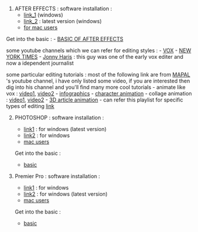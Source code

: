 1. AFTER EFFECTS : 
  software installation :
   - [link_1](https://getintopc.com/softwares/graphic-design/adobe-after-effects-2021-free-download-1218220/) (windows)
   - [link_2](https://filecr.com/windows/adobe-after-effects-0033/?id=478973670000) : latest version (windows)
   - [for mac users](https://filecr.com/macos/adobe-after-effects-1025/?id=275577730000)

  Get into the basic :
    - [BASIC OF AFTER EFFECTS](https://youtu.be/QHDhSidFhcQ?si=qnRTuww-JlsFf-hf)

  some youtube channels which we can refer for editing styles :
    - [VOX](https://www.youtube.com/@Vox)
    - [NEW YORK TIMES](https://www.youtube.com/@nytimes)
    - [Jonny Haris](https://www.youtube.com/@johnnyharris) : this guy was one of the early vox editer and now a idependent journalist 

  some particular editing tutorials :
    most of the following link are from [MAPAL](https://www.youtube.com/@mapal) 's youtube channel, i have only listed some video, if you are interested then dig into his channel and you'll find many more cool tutorials
      - animate like vox : [video1](https://youtu.be/H0ny76eBcDE?si=JGOJlwoXEfC7CFmY), [video2](https://youtu.be/n1bOAad9vco?si=eCEFe-8NCbZp0JcO)
      - [infographics](https://youtu.be/6hF1bbgGk8o?si=c3n2IBjsllfJpCPT)
      - [character animation](https://youtu.be/A2swfdRKuBA?si=l2tdracaEsD3zJqz)
      - collage animation : [video1](https://youtu.be/RdX3yzQDyG4?si=o1J0JO1_Yrbj5siC), [video2](https://youtu.be/NXRR6H8pI_U?si=R_UOdG4_6GvZZB1g)
      - [3D article animation](https://youtu.be/fDD0q7zUnbw?si=64eRzhMGs4gIruIU)
      - can refer this playlist for specific types of editing [link](https://youtube.com/playlist?list=PLT6TzADDEXvbDR5RdTrQZqYgjRJwCUBgw&si=H7ZWLGO_7jDefSPw)

2. PHOTOSHOP :
   software installation :
   - [link1](https://filecr.com/windows/adobe-photoshop-2024/?id=064459350000) : for windows (latest version)
   - [link2](https://getintopc.com/softwares/graphic-design/adobe-photoshop-2023-free-download-1758627/) : for windows 
   - [mac users](https://filecr.com/macos/adobe-photoshop-1026/?id=182025377000)
  
   Get into the basic :
   - [basic](https://youtu.be/r1mwj8AH98Y?si=Moo0T9arTvs4DwOP)
  
3. Premier Pro :
   software installation :
   - [link1](https://getintopc.com/softwares/video-editing/adobe-premiere-pro-cc-2021-free-download-1614695/) : for windows
   - [link2](https://filecr.com/windows/adobe-premiere-pro-0039/?id=082907231000) : for windows (latest version)
   - [mac users](https://filecr.com/macos/adobe-premiere-pro-1023/?id=750150975000)
  
   Get into the basic :
   - [basic](https://youtu.be/2Gy_WYrlnYc?si=jctCOAlD-9U0li9z)
